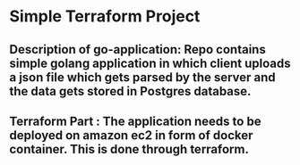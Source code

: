 # Simple Terraform Project 
## Description of go-application: Repo contains simple golang application in which client uploads a json file which gets parsed by the server and the data gets stored in Postgres database.
## Terraform Part : The application needs to be deployed on amazon ec2 in form of docker container. This is done through terraform. 
